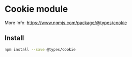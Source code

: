 # Cookie module

More Info: https://www.npmjs.com/package/@types/cookie

## Install

```bash
npm install --save @types/cookie
```